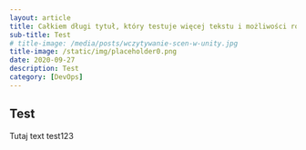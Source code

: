 ```yaml
---
layout: article
title: Całkiem długi tytuł, który testuje więcej tekstu i możliwości różnych
sub-title: Test
# title-image: /media/posts/wczytywanie-scen-w-unity.jpg
title-image: /static/img/placeholder0.png
date: 2020-09-27
description: Test
category: [DevOps]
---
```


## Test

Tutaj text
test123